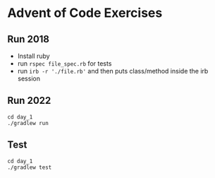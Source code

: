 # Advent of Code Exercises 

## Run 2018
 - Install ruby
 - run `rspec file_spec.rb` for tests
 - run `irb -r './file.rb'` and then puts class/method inside the irb session

## Run 2022
```
cd day_1
./gradlew run
```

## Test
```
cd day_1
./gradlew test
```

